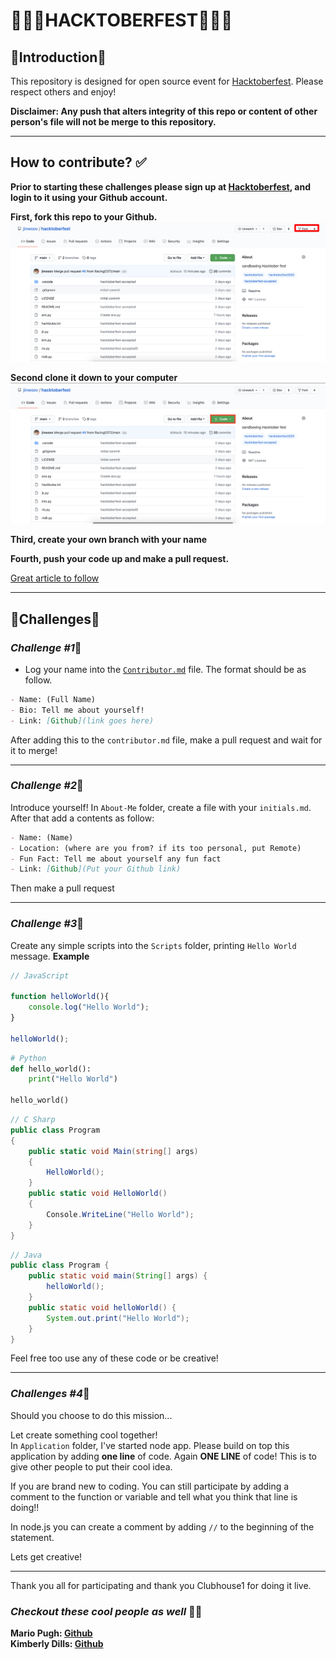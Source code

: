 # 🎃🎃🎃HACKTOBERFEST🎃🎃🎃

## 👻Introduction👻
This repository is designed for open source event for [Hacktoberfest](https://hacktoberfest.digitalocean.com/). Please respect others and enjoy!

**Disclaimer: Any push that alters integrity of this repo or content of other person's file will not be merge to this repository.**

---

## How to contribute? ✅

**Prior to starting these challenges please sign up at [Hacktoberfest](https://hacktoberfest.digitalocean.com/), and login to it using your Github account.**

**First, fork this repo to your Github.**
![Forking](./assets/how-to-fork.png)

**Second clone it down to your computer**
![Cloning](./assets/how-to-clone.png)

**Third, create your own branch with your name**

**Fourth, push your code up and make a pull request.**

[Great article to follow](https://medium.com/@mvthanoshan9/how-to-make-your-first-pull-request-on-github-9aefca5cc837)

---

## 👻Challenges👻

### *Challenge #1*🎃

- Log your name into the [`Contributor.md`](./Contributor.md) file. The format should be as follow.

```md
- Name: (Full Name)
- Bio: Tell me about yourself!
- Link: [Github](link goes here)
```

After adding this to the `contributor.md` file, make a pull request and wait for it to merge!

---

### *Challenge #2*🎃

Introduce yourself! In `About-Me` folder, create a file with your `initials.md`. After that add a contents as follow:

```md
- Name: (Name)
- Location: (where are you from? if its too personal, put Remote)
- Fun Fact: Tell me about yourself any fun fact
- Link: [Github](Put your Github link)
```

Then make a pull request


---

### *Challenge #3*🎃

Create any simple scripts into the `Scripts` folder, printing `Hello World` message.
**Example**

```js
// JavaScript

function helloWorld(){
    console.log("Hello World");
}

helloWorld();
```

```py
# Python
def hello_world():
    print("Hello World")

hello_world()
```

```cs
// C Sharp
public class Program
{
    public static void Main(string[] args)
    {
        HelloWorld();
    }
    public static void HelloWorld()
    {
        Console.WriteLine("Hello World");
    }
}
```

```Java
// Java
public class Program {
    public static void main(String[] args) {
        helloWorld();
    }
    public static void helloWorld() {
        System.out.print("Hello World");
    }
}
```

Feel free too use any of these code or be creative!

---

### *Challenges #4*🎃

Should you choose to do this mission... 

Let create something cool together!  
In `Application` folder, I've started node app. Please build on top this application by adding **one line** of code. Again **ONE LINE** of code! This is to give other people to put their cool idea.

If you are brand new to coding. You can still participate by adding a comment to the function or variable and tell what you think that line is doing!! 

In node.js you can create a comment by adding `//` to the beginning of the statement. 

Lets get creative!

---

Thank you all for participating and thank you Clubhouse1 for doing it live.

### *Checkout these cool people as well* 👏👏
**Mario Pugh: [Github](https://github.com/marioepugh)**  
**Kimberly Dills: [Github](https://github.com/kddills)**  